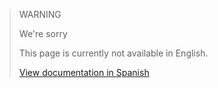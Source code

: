 > WARNING
>
> We're sorry
>
> This page is currently not available in English.
>
>[View documentation in Spanish](https://www.mercadopago.com.ar/developers/es/guides/manage-account/account-money/generate/)
